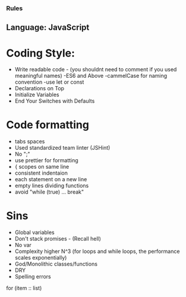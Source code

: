 ### Rules

## Language: JavaScript

# Coding Style:
- Write readable code - (you shouldnt need to comment if you used meaningful names)
-ES6 and Above
-cammelCase for naming convention
-use let or const
- Declarations on Top
- Initialize Variables
- End Your Switches with Defaults


# Code formatting
- tabs spaces
- Used standardized team linter (JSHint)
- No ";"
- use prettier for formatting
- { scopes on same line
- consistent indentaion
- each statement on a new line
- empty lines dividing functions
- avoid "while (true) ... break"


# Sins

- Global variables
- Don't stack promises - (Recall hell)
- No var
- Complexity higher N^3 (for loops and while loops, the performance scales exponentially)
- God/Monolithic classes/functions
- DRY
- Spelling errors

for (item :: list)
